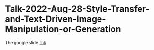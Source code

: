 # Talk-2022-Aug-28-Style-Transfer-and-Text-Driven-Image-Manipulation-or-Generation

The google slide [link](https://docs.google.com/presentation/d/1pRfJoumSZxubp5Vun-6KZ_S6b_d02hBzySpEfRNqUL0/edit?usp=sharing)
